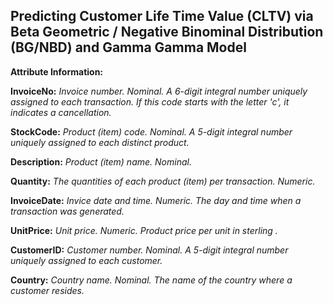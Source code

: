 ## Predicting Customer Life Time Value (CLTV) via Beta Geometric / Negative Binominal Distribution (BG/NBD) and Gamma Gamma Model

**Attribute Information:**

**InvoiceNo:** *Invoice number. Nominal. A 6-digit integral number uniquely assigned to each transaction. If this code starts with the letter 'c', it indicates a cancellation.*
  
**StockCode:** *Product (item) code. Nominal. A 5-digit integral number uniquely assigned to each distinct product.*
  
**Description:** *Product (item) name. Nominal.*
  
**Quantity:** *The quantities of each product (item) per transaction. Numeric.*
  
**InvoiceDate:** *Invice date and time. Numeric. The day and time when a transaction was generated.*
  
**UnitPrice:** *Unit price. Numeric. Product price per unit in sterling .*
  
**CustomerID:** *Customer number. Nominal. A 5-digit integral number uniquely assigned to each customer.*
  
**Country:** *Country name. Nominal. The name of the country where a customer resides.*
  
